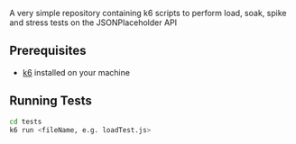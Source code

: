 A very simple repository containing k6 scripts to perform load, soak, spike and stress tests on the JSONPlaceholder API

## Prerequisites

- [k6](https://k6.io/docs/getting-started/installation/) installed on your machine

## Running Tests

   ```bash
   cd tests
   k6 run <fileName, e.g. loadTest.js>

